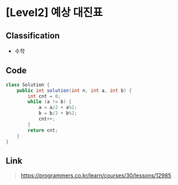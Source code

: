 # [Level2] 예상 대진표

## Classification
* 수학

## Code
```java
class Solution {
    public int solution(int n, int a, int b) {
        int cnt = 0;
        while (a != b) {
            a = a/2 + a%2;
            b = b/2 + b%2;
            cnt++;
        }
        return cnt;
    }
}
```

## Link
> https://programmers.co.kr/learn/courses/30/lessons/12985
